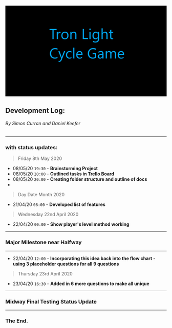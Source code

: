 ![Tron Light Cycle Clone logo](https://github.com/xxKeefer/TronClone/blob/master/docs/logo.png)


## Development Log:
###### By Simon Curran and Daniel Keefer
----
### with status updates:

> Friday 8th May 2020

- 08/05/20 `19:30` - **Brainstorming Project**
- 08/05/20 `20:00` - **Outlined tasks in [Trello Board](https://trello.com/b/s9wZhtPv/tronclone)**
- 08/05/20 `20:00` - **Creating folder structure and outline of docs**
-

> Day Date Month 2020

- 21/04/20 `08:00` - **Developed list of features**


> Wednesday 22nd April 2020

- 22/04/20 `00:00` - **Show player's level method working**


----
### Major Milestone near Halfway
<!-- When scrolling through the 'tty-prompt' Gem, I can't remember what I was looking at, but I managed to come up with the idea of how to make the much more interactive and fun to play. Initially the challenges were going to consist of a lot of wait (sleep) methods, which would resemble people learning and stumbling. However, the idea I came up with was to incorporate real coding questions into the challenges. The MCQ Kahoot questions in the bootcamp I attend heavily inspired the style.
This would change a large chunk of my plan for Challenges, but it was worth undertaking as the game would be much more enjoyable. I still used the fundamentals of the original Challenges Flow Chart, but would alter it them, in turn making the flow more condensed as well. As can be seen in the 2 images provided. -->

----

- 22/04/20 `12:00` - **Incorporating this idea back into the flow chart - using 3 placeholder questions for all 9 questions**



> Thursday 23rd April 2020

- 23/04/20 `16:30` - **Added in 6 more questions to make all unique**





----
### Midway Final Testing Status Update

<!-- For the most part, the design of my app didn't sway from original idea. There was the change in how Challenges worked, and how that Extra Activities just showed a countdown timer instead of giving the player an option to select what how to react to it (as I wanted to strongly suggest the time taken to do these tasks is time worth spent, rather than giving the player a cheat way to earn EXP). I mainly tested the game throughout the development to ensure the functions were working as intended. Enough time wasn't spent on developing the testing criteria initially, this was due because I felt the use of 'tty-prompt' would solve a lot of my User Input issues. It did, but a colleague raised my attention to an area where I could have tested to ensure the correct data was being sent between methods. I have taken this as a learning curve to focus more on it next time. That should reduce some debug time, however that should not detract away from the importance of testing throughout development. As the 'feel' of your app needs to be taken into account and sometimes that can only be seen when it's happening in front of us.  -->

----
### The End.

